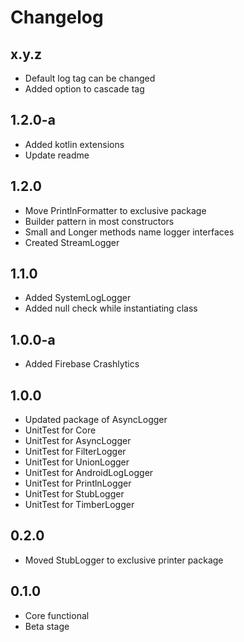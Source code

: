 Changelog
=========
x.y.z
-----
- Default log tag can be changed
- Added option to cascade tag

1.2.0-a
-----
- Added kotlin extensions
- Update readme

1.2.0
-----
- Move PrintlnFormatter to exclusive package
- Builder pattern in most constructors
- Small and Longer methods name logger interfaces
- Created StreamLogger

1.1.0
-----
- Added SystemLogLogger
- Added null check while instantiating class

1.0.0-a
-----
- Added Firebase Crashlytics

1.0.0
-----
- Updated package of AsyncLogger
- UnitTest for Core
- UnitTest for AsyncLogger
- UnitTest for FilterLogger
- UnitTest for UnionLogger
- UnitTest for AndroidLogLogger
- UnitTest for PrintlnLogger
- UnitTest for StubLogger
- UnitTest for TimberLogger

0.2.0
-----
- Moved StubLogger to exclusive printer package

0.1.0
-----
- Core functional
- Beta stage